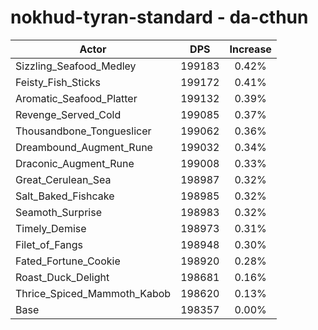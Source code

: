 # nokhud-tyran-standard - da-cthun
| Actor | DPS | Increase |
|---|:---:|:---:|
|Sizzling_Seafood_Medley|199183|0.42%|
|Feisty_Fish_Sticks|199172|0.41%|
|Aromatic_Seafood_Platter|199132|0.39%|
|Revenge_Served_Cold|199085|0.37%|
|Thousandbone_Tongueslicer|199062|0.36%|
|Dreambound_Augment_Rune|199032|0.34%|
|Draconic_Augment_Rune|199008|0.33%|
|Great_Cerulean_Sea|198987|0.32%|
|Salt_Baked_Fishcake|198985|0.32%|
|Seamoth_Surprise|198983|0.32%|
|Timely_Demise|198973|0.31%|
|Filet_of_Fangs|198948|0.30%|
|Fated_Fortune_Cookie|198920|0.28%|
|Roast_Duck_Delight|198681|0.16%|
|Thrice_Spiced_Mammoth_Kabob|198620|0.13%|
|Base|198357|0.00%|
